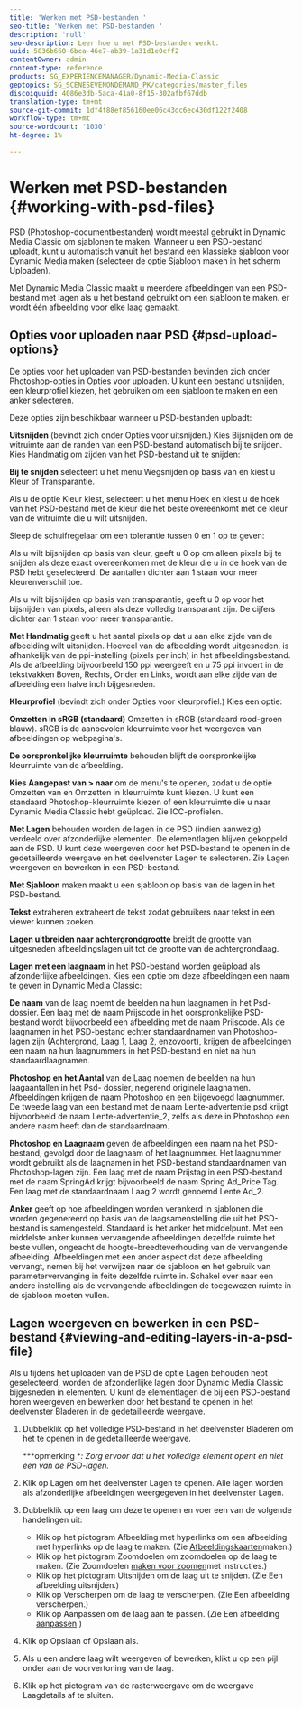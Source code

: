 ```yaml
---
title: 'Werken met PSD-bestanden '
seo-title: 'Werken met PSD-bestanden '
description: 'null'
seo-description: Leer hoe u met PSD-bestanden werkt.
uuid: 5836b660-6bca-46e7-ab39-1a31d1e0cff2
contentOwner: admin
content-type: reference
products: SG_EXPERIENCEMANAGER/Dynamic-Media-Classic
geptopics: SG_SCENESEVENONDEMAND_PK/categories/master_files
discoiquuid: 4086e3db-5aca-41a0-8f15-302afbf67ddb
translation-type: tm+mt
source-git-commit: 1df4f88ef856160ee06c43dc6ec430df122f2408
workflow-type: tm+mt
source-wordcount: '1030'
ht-degree: 1%

---
```



# Werken met PSD-bestanden {#working-with-psd-files}

PSD (Photoshop-documentbestanden) wordt meestal gebruikt in Dynamic Media Classic om sjablonen te maken. Wanneer u een PSD-bestand uploadt, kunt u automatisch vanuit het bestand een klassieke sjabloon voor Dynamic Media maken (selecteer de optie Sjabloon maken in het scherm Uploaden).

Met Dynamic Media Classic maakt u meerdere afbeeldingen van een PSD-bestand met lagen als u het bestand gebruikt om een sjabloon te maken. er wordt één afbeelding voor elke laag gemaakt.

## Opties voor uploaden naar PSD {#psd-upload-options}

De opties voor het uploaden van PSD-bestanden bevinden zich onder Photoshop-opties in Opties voor uploaden. U kunt een bestand uitsnijden, een kleurprofiel kiezen, het gebruiken om een sjabloon te maken en een anker selecteren.

Deze opties zijn beschikbaar wanneer u PSD-bestanden uploadt:

**Uitsnijden** (bevindt zich onder Opties voor uitsnijden.) Kies Bijsnijden om de witruimte aan de randen van een PSD-bestand automatisch bij te snijden. Kies Handmatig om zijden van het PSD-bestand uit te snijden:

**Bij te snijden** selecteert u het menu Wegsnijden op basis van en kiest u Kleur of Transparantie.

Als u de optie Kleur kiest, selecteert u het menu Hoek en kiest u de hoek van het PSD-bestand met de kleur die het beste overeenkomt met de kleur van de witruimte die u wilt uitsnijden.

Sleep de schuifregelaar om een tolerantie tussen 0 en 1 op te geven:

Als u wilt bijsnijden op basis van kleur, geeft u 0 op om alleen pixels bij te snijden als deze exact overeenkomen met de kleur die u in de hoek van de PSD hebt geselecteerd. De aantallen dichter aan 1 staan voor meer kleurenverschil toe.

Als u wilt bijsnijden op basis van transparantie, geeft u 0 op voor het bijsnijden van pixels, alleen als deze volledig transparant zijn. De cijfers dichter aan 1 staan voor meer transparantie.

**Met Handmatig** geeft u het aantal pixels op dat u aan elke zijde van de afbeelding wilt uitsnijden. Hoeveel van de afbeelding wordt uitgesneden, is afhankelijk van de ppi-instelling (pixels per inch) in het afbeeldingsbestand. Als de afbeelding bijvoorbeeld 150 ppi weergeeft en u 75 ppi invoert in de tekstvakken Boven, Rechts, Onder en Links, wordt aan elke zijde van de afbeelding een halve inch bijgesneden.

**Kleurprofiel** (bevindt zich onder Opties voor kleurprofiel.) Kies een optie:

**Omzetten in sRGB (standaard)** Omzetten in sRGB (standaard rood-groen blauw). sRGB is de aanbevolen kleurruimte voor het weergeven van afbeeldingen op webpagina&#39;s.

**De oorspronkelijke kleurruimte** behouden blijft de oorspronkelijke kleurruimte van de afbeelding.

**Kies Aangepast van > naar** om de menu&#39;s te openen, zodat u de optie Omzetten van en Omzetten in kleurruimte kunt kiezen. U kunt een standaard Photoshop-kleurruimte kiezen of een kleurruimte die u naar Dynamic Media Classic hebt geüpload. Zie ICC-profielen.

**Met Lagen** behouden worden de lagen in de PSD (indien aanwezig) verdeeld over afzonderlijke elementen. De elementlagen blijven gekoppeld aan de PSD. U kunt deze weergeven door het PSD-bestand te openen in de gedetailleerde weergave en het deelvenster Lagen te selecteren. Zie Lagen weergeven en bewerken in een PSD-bestand.

**Met Sjabloon** maken maakt u een sjabloon op basis van de lagen in het PSD-bestand.

**Tekst** extraheren extraheert de tekst zodat gebruikers naar tekst in een viewer kunnen zoeken.

**Lagen uitbreiden naar achtergrondgrootte** breidt de grootte van uitgesneden afbeeldingslagen uit tot de grootte van de achtergrondlaag.

**Lagen met een laagnaam** in het PSD-bestand worden geüpload als afzonderlijke afbeeldingen. Kies een optie om deze afbeeldingen een naam te geven in Dynamic Media Classic:

**De naam** van de laag noemt de beelden na hun laagnamen in het Psd- dossier. Een laag met de naam Prijscode in het oorspronkelijke PSD-bestand wordt bijvoorbeeld een afbeelding met de naam Prijscode. Als de laagnamen in het PSD-bestand echter standaardnamen van Photoshop-lagen zijn (Achtergrond, Laag 1, Laag 2, enzovoort), krijgen de afbeeldingen een naam na hun laagnummers in het PSD-bestand en niet na hun standaardlaagnamen.

**Photoshop en het Aantal** van de Laag noemen de beelden na hun laagaantallen in het Psd- dossier, negerend originele laagnamen. Afbeeldingen krijgen de naam Photoshop en een bijgevoegd laagnummer. De tweede laag van een bestand met de naam Lente-advertentie.psd krijgt bijvoorbeeld de naam Lente-advertentie_2, zelfs als deze in Photoshop een andere naam heeft dan de standaardnaam.

**Photoshop en Laagnaam** geven de afbeeldingen een naam na het PSD-bestand, gevolgd door de laagnaam of het laagnummer. Het laagnummer wordt gebruikt als de laagnamen in het PSD-bestand standaardnamen van Photoshop-lagen zijn. Een laag met de naam Prijstag in een PSD-bestand met de naam SpringAd krijgt bijvoorbeeld de naam Spring Ad_Price Tag. Een laag met de standaardnaam Laag 2 wordt genoemd Lente Ad_2.

**Anker** geeft op hoe afbeeldingen worden verankerd in sjablonen die worden gegenereerd op basis van de laagsamenstelling die uit het PSD-bestand is samengesteld. Standaard is het anker het middelpunt. Met een middelste anker kunnen vervangende afbeeldingen dezelfde ruimte het beste vullen, ongeacht de hoogte-breedteverhouding van de vervangende afbeelding. Afbeeldingen met een ander aspect dat deze afbeelding vervangt, nemen bij het verwijzen naar de sjabloon en het gebruik van parametervervanging in feite dezelfde ruimte in. Schakel over naar een andere instelling als de vervangende afbeeldingen de toegewezen ruimte in de sjabloon moeten vullen.

## Lagen weergeven en bewerken in een PSD-bestand {#viewing-and-editing-layers-in-a-psd-file}

Als u tijdens het uploaden van de PSD de optie Lagen behouden hebt geselecteerd, worden de afzonderlijke lagen door Dynamic Media Classic bijgesneden in elementen. U kunt de elementlagen die bij een PSD-bestand horen weergeven en bewerken door het bestand te openen in het deelvenster Bladeren in de gedetailleerde weergave.

1. Dubbelklik op het volledige PSD-bestand in het deelvenster Bladeren om het te openen in de gedetailleerde weergave.

   ***opmerking **: Zorg ervoor dat u het volledige element opent en niet een van de PSD-lagen.*

1. Klik op Lagen om het deelvenster Lagen te openen. Alle lagen worden als afzonderlijke afbeeldingen weergegeven in het deelvenster Lagen.
1. Dubbelklik op een laag om deze te openen en voer een van de volgende handelingen uit:

   * Klik op het pictogram Afbeelding met hyperlinks om een afbeelding met hyperlinks op de laag te maken. (Zie [Afbeeldingskaarten](creating-image-maps.md#creating_image_maps)maken.)
   * Klik op het pictogram Zoomdoelen om zoomdoelen op de laag te maken. (Zie Zoomdoelen [maken voor zoomen](creating-zoom-targets-guided-zoom.md#creating_zoom_targets_for_guided_zoom)met instructies.)
   * Klik op het pictogram Uitsnijden om de laag uit te snijden. (Zie Een afbeelding [](cropping-image.md#cropping_an_image)uitsnijden.)
   * Klik op Verscherpen om de laag te verscherpen. (Zie Een afbeelding [](sharpening-image.md#sharpening_an_image)verscherpen.)
   * Klik op Aanpassen om de laag aan te passen. (Zie Een afbeelding [aanpassen](adjusting-image.md#adjusting_an_image).)

1. Klik op Opslaan of Opslaan als.
1. Als u een andere laag wilt weergeven of bewerken, klikt u op een pijl onder aan de voorvertoning van de laag.
1. Klik op het pictogram van de rasterweergave om de weergave Laagdetails af te sluiten.

